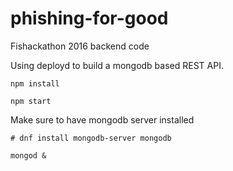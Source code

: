 # phishing-for-good
Fishackathon 2016 backend code

Using deployd to build a mongodb based REST API. 

```npm install ```

```npm start```

Make sure to have mongodb server installed

``` # dnf install mongodb-server mongodb ```

``` mongod & ```

